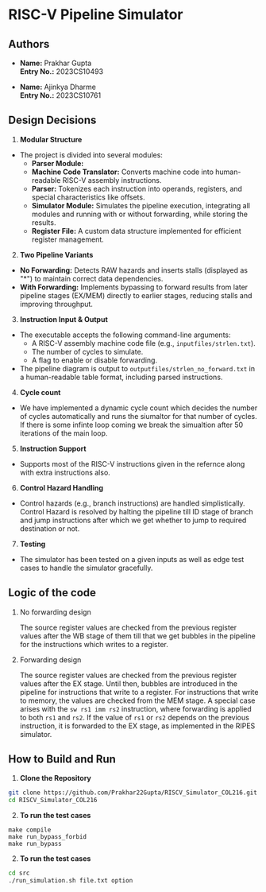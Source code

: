 # RISC-V Pipeline Simulator
## Authors

- **Name:** Prakhar Gupta  
  **Entry No.:** 2023CS10493

- **Name:** Ajinkya Dharme  
  **Entry No.:**  2023CS10761

## Design Decisions

1. **Modular Structure**
  - The project is divided into several modules:
    - **Parser Module:**
     - **Machine Code Translator:** Converts machine code into human-readable RISC-V assembly instructions.
     - **Parser:** Tokenizes each instruction into operands, registers, and special characteristics like offsets.
    - **Simulator Module:** Simulates the pipeline execution, integrating all modules and running with or without forwarding, while storing the results.
    - **Register File:** A custom data structure implemented for efficient register management.

2. **Two Pipeline Variants**
  - **No Forwarding:** Detects RAW hazards and inserts stalls (displayed as "*") to maintain correct data dependencies.
  - **With Forwarding:** Implements bypassing to forward results from later pipeline stages (EX/MEM) directly to earlier stages, reducing stalls and improving throughput.

3. **Instruction Input & Output**
  - The executable accepts the following command-line arguments:
    - A RISC-V assembly machine code file (e.g., `inputfiles/strlen.txt`).
    - The number of cycles to simulate.
    - A flag to enable or disable forwarding.
  - The pipeline diagram is output to `outputfiles/strlen_no_forward.txt` in a human-readable table format, including parsed instructions.

4. **Cycle count**
  - We have implemented a dynamic cycle count which decides the number of cycles automatically and runs  the siumaltor for that number of cycles. If there is some infinte loop coming we break the simualtion after 50 iterations of the main loop.
  
5. **Instruction Support**
  - Supports most of the RISC-V instructions given in the refernce along with extra instructions also.

6. **Control Hazard Handling**
  - Control hazards (e.g., branch instructions) are handled simplistically. Control Hazard is resolved by halting the pipeline till ID stage of branch and jump instructions after which we get whether to jump to required destination or not.

7. **Testing**
  - The simulator has been tested on a given inputs as well as edge test cases to handle the simulator gracefully.

## Logic of the code

1. No forwarding design

    The source register values are checked from the previous register values after the WB stage of them till that we get bubbles in the pipeline for the instructions which writes to a register.

2. Forwarding design

    The source register values are checked from the previous register values after the EX stage. Until then, bubbles are introduced in the pipeline for instructions that write to a register.
    For instructions that write to memory, the values are checked from the MEM stage.
    A special case arises with the `sw rs1 imm rs2` instruction, where forwarding is applied to both `rs1` and `rs2`. If the value of `rs1` or `rs2` depends on the previous instruction, it is forwarded to the EX stage, as implemented in the RIPES simulator.


## How to Build and Run

1. **Clone the Repository**
  ```bash
  git clone https://github.com/Prakhar22Gupta/RISCV_Simulator_COL216.git
  cd RISCV_Simulator_COL216
  ```
2. **To run the test cases**
  ```For manually running the code
  make compile
  make run_bypass_forbid
  make run_bypass
  ```
2. **To run the test cases**
  ```bash
  cd src
  ./run_simulation.sh file.txt option
  ```
